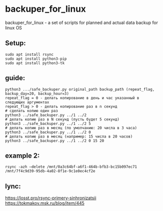 # backuper_for_linux
backuper_for_linux - a set of scripts for planned and actual data backup for linux OS

## Setup:
```
sudo apt install rsync
sudo apt install python3-pip
sudo apt install python3-tk
```
## guide:
```
python3 .../safe_backuper.py original_path backup_path (repeat_flag, backup_day=20, backup_hour=3)
repeat_flag = 0 - делать копирование в день и час указанный в следующих аргументах
repeat_flag > 0 - делать копирование раз в n секунд
# сделать копию один раз
python3 ../safe_backuper.py ../1 ../2
# делать копию раз в N секунд (пусть будет 5 секунд)
python3 ../safe_backuper.py ../1 ../2 5
# делать копию раз в месяц (по умолчанию: 20 числа в 3 часа)
python3 ../safe_backuper.py ../1 ../2 0
# делать копию раз в месяц (например: 15 числа в 20 часов)
python3 ../safe_backuper.py ../1 ../2 0 15 20
```

## example 2:
`rsync -azh —delete /mnt/0a3c64bf-a6f1-464b-bfb3-bc15b097ec71 /mnt/7f4c9d39-95db-4a02-8f1e-9c1e0ec4cf2e`

## lync:
https://losst.pro/rsync-primery-sinhronizatsii
https://tokmakov.msk.ru/blog/item/445
